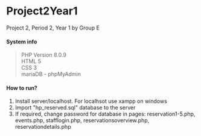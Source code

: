 # Project2Year1
Project 2, Period 2, Year 1 by Group E

#### System info
>PHP Version 8.0.9 <br>
>HTML 5 <br>
>CSS 3 <br>
>mariaDB - phpMyAdmin <br>


#### How to run?
1. Install server/localhost. For localhsot use xampp on windows
2. Import "hp_reserved.sql" database to the server
3. If required, change password for database in pages: reservation1-5.php, events.php, stafflogin.php, reservationsoverview.php, reservationdetails.php

